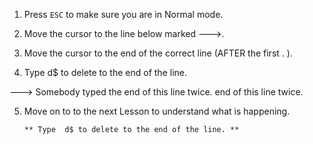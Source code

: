   1. Press  `ESC`  to make sure you are in Normal mode.

  2. Move the cursor to the line below marked --->.

  3. Move the cursor to the end of the correct line (AFTER the first . ).

  4. Type    d$    to delete to the end of the line.

---> Somebody typed the end of this line twice. end of this line twice.


  5. Move on to to the next Lesson to understand what is happening.
  
         ** Type  d$ to delete to the end of the line. **
